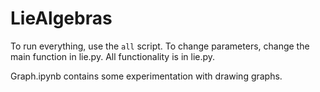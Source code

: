 # LieAlgebras

To run everything, use the ```all``` script. To change parameters, change the main function in lie.py. All functionality is in lie.py.

Graph.ipynb contains some experimentation with drawing graphs.